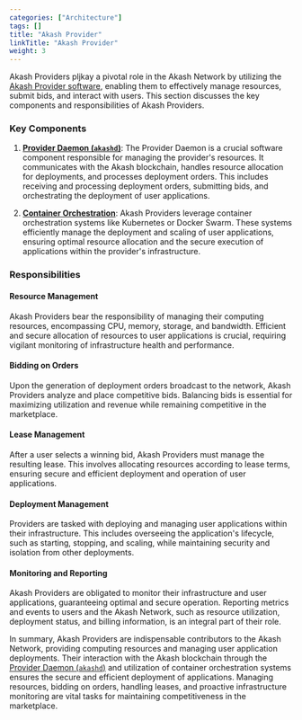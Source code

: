 ```yaml
---
categories: ["Architecture"]
tags: []
title: "Akash Provider"
linkTitle: "Akash Provider"
weight: 3
---
```


Akash Providers pljkay a pivotal role in the Akash Network by utilizing the [Akash Provider software](https://github.com/akash-network/provider), enabling them to effectively manage resources, submit bids, and interact with users. This section discusses the key components and responsibilities of Akash Providers.

### Key Components

1. **[Provider Daemon (`akashd`)][akashd]**: The Provider Daemon is a crucial software component responsible for managing the provider's resources. It communicates with the Akash blockchain, handles resource allocation for deployments, and processes deployment orders. This includes receiving and processing deployment orders, submitting bids, and orchestrating the deployment of user applications.

2. [**Container Orchestration**][kubernetes]: Akash Providers leverage container orchestration systems like Kubernetes or Docker Swarm. These systems efficiently manage the deployment and scaling of user applications, ensuring optimal resource allocation and the secure execution of applications within the provider's infrastructure.

### Responsibilities

#### Resource Management

Akash Providers bear the responsibility of managing their computing resources, encompassing CPU, memory, storage, and bandwidth. Efficient and secure allocation of resources to user applications is crucial, requiring vigilant monitoring of infrastructure health and performance.

#### Bidding on Orders

Upon the generation of deployment orders broadcast to the network, Akash Providers analyze and place competitive bids. Balancing bids is essential for maximizing utilization and revenue while remaining competitive in the marketplace.

#### Lease Management

After a user selects a winning bid, Akash Providers must manage the resulting lease. This involves allocating resources according to lease terms, ensuring secure and efficient deployment and operation of user applications.

#### Deployment Management

Providers are tasked with deploying and managing user applications within their infrastructure. This includes overseeing the application's lifecycle, such as starting, stopping, and scaling, while maintaining security and isolation from other deployments.

#### Monitoring and Reporting

Akash Providers are obligated to monitor their infrastructure and user applications, guaranteeing optimal and secure operation. Reporting metrics and events to users and the Akash Network, such as resource utilization, deployment status, and billing information, is an integral part of their role.

In summary, Akash Providers are indispensable contributors to the Akash Network, providing computing resources and managing user application deployments. Their interaction with the Akash blockchain through the [Provider Daemon (`akashd`)][akashd] and utilization of container orchestration systems ensures the secure and efficient deployment of applications. Managing resources, bidding on orders, handling leases, and proactive infrastructure monitoring are vital tasks for maintaining competitiveness in the marketplace.

[kubernetes]: /docs/docs/architecture/containers-and-kubernetes/
[akash-providers]: https://github.com/akash-network/provider
[akashd]: https://github.com/akash-network/provider

